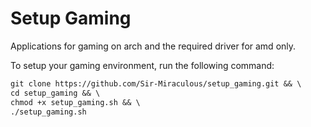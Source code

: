 # Setup Gaming

Applications for gaming on arch and the required driver for amd only.

To setup your gaming environment, run the following command:

```markdown
git clone https://github.com/Sir-Miraculous/setup_gaming.git && \
cd setup_gaming && \
chmod +x setup_gaming.sh && \
./setup_gaming.sh
